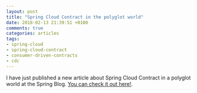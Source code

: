 ```yaml
---
layout: post
title: "Spring Cloud Contract in the polyglot world"
date: 2018-02-13 21:39:51 +0100
comments: true
categories: articles
tags:
- spring-cloud
- spring-cloud-contract
- consumer-driven-contracts
- cdc
---
```


I have just published a new article about Spring Cloud Contract in a polyglot world at the Spring Blog. [You can check it out here!](
https://spring.io/blog/2018/02/13/spring-cloud-contract-in-a-polyglot-world).
